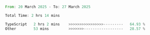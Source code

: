 <!--START_SECTION:waka-->

```rust
From: 20 March 2025 - To: 27 March 2025

Total Time: 2 hrs 14 mins

TypeScript   2 hrs 2 mins    >>>>>>>>>>>>>>>>---------   64.93 %
Other        53 mins         >>>>>>>------------------   28.57 %
```

<!--END_SECTION:waka-->
